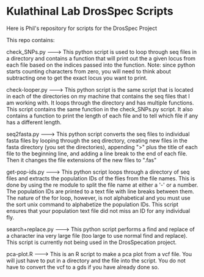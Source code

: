 # Kulathinal Lab DrosSpec Scripts

Here is Phil's repository for scripts for the DrosSpec Project

This repo contains:

check_SNPs.py --->
This python script is used to loop through seq files in a directory and contains a function that will print out the a given locus from each file based on the indices passed into the function.  Note: since python starts counting characters from zero, you will need to think about subtracting one to get the exact locus you want to print.

check-looper.py --->
This python script is the same script that is located in each of the directories on my machine that contains the seq files that I am working with.  It loops through the directory and has multiple functions.  This script contains the same function in the check_SNPs.py script.  It also contains a function to print the length of each file and to tell which file if any has a different length.

seq2fasta.py --->
This python script converts the seq files to individual fasta files by looping through the seq directory, creating new files in the fasta directory (you set the directories), appending ">" plus the title of each file to the beginning line, and adding a line break to the end of each file.  Then it changes the file extensions of the new files to ".fas"

get-pop-ids.py --->
This python script loops through a directory of seq files and extracts the population IDs of the flies from the file names.  This is done by using the re module to split the file name at either a '-' or a number.  The population IDs are printed to a text file with line breaks between them.  The nature of the for loop, however, is not alphabetical and you must use the sort unix command to alphabetize the population IDs.  This script ensures that your population text file did not miss an ID for any individual fly.

search+replace.py --->
This python script performs a find and replace of a character ina very large file (too large to use normal find and replace).  This script is currently not being used in the DrosSpecation project.

pca-plot.R --->
This is an R script to make a pca plot from a vcf file.  You will just have to put in a directory and the file into the script.  You do not have to convert the vcf to a gds if you have already done so.
